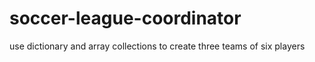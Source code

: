 # soccer-league-coordinator
use dictionary and array collections to create three teams of six players

